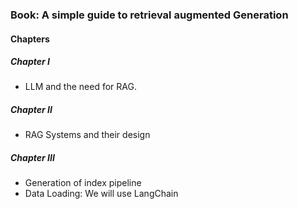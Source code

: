### Book: A simple guide to retrieval augmented Generation


#### Chapters

##### Chapter I

- LLM and the need for RAG.



##### Chapter II

- RAG Systems and their design




##### Chapter III

- Generation of index pipeline
- Data Loading: We will use LangChain 
